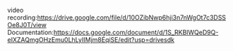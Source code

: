 video recording:https://drive.google.com/file/d/10OZibNwp6hji3n7nWgOt7c3DSSOe8J0T/view
Documentation:https://docs.google.com/document/d/1S_RKBlWQeD9Q-eIXZAQmgOHzEmu0LhLyIIMjm8EqiSE/edit?usp=drivesdk
